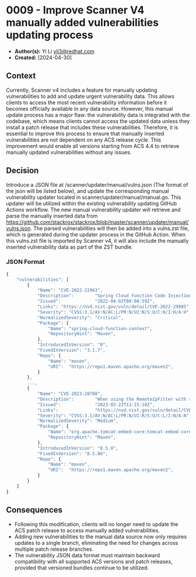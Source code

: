 # 0009 - Improve Scanner V4 manually added vulnerabilities updating process

- **Author(s):** Yi Li <yli3@redhat.com>
- **Created:** [2024-04-30]

## Context

Currently, Scanner v4 includes a feature for manually updating vulnerabilities to add and update urgent vulnerability data. 
This allows clients to access the most recent vulnerability information before it becomes officially available in any data source. 
However, this manual update process has a major flaw: the vulnerability data is integrated with the codebase, which means clients cannot access the updated data unless they install a patch release that includes these vulnerabilities. 
Therefore, it is essential to improve this process to ensure that manually inserted vulnerabilities are not dependent on any ACS release cycle. This improvement would enable all versions starting from ACS 4.4 to retrieve manually updated vulnerabilities without any issues.

## Decision

Introduce a JSON file at /scanner/updater/manual/vulns.json (The format of the json will be listed below), and update the corresponding manual vulnerability updater located in scanner/updater/manual/manual.go. 
This updater will be utilized within the existing vulnerability updating GitHub Actions workflow. 
The new manual vulnerability updater will retrieve and parse the manually inserted data from https://github.com/stackrox/stackrox/blob/master/scanner/updater/manual/vulns.json. 
The parsed vulnerabilities will then be added into a vulns.zst file, which is generated during the updater process in the GitHub Action. 
When this vulns.zst file is imported by Scanner v4, it will also include the manually inserted vulnerability data as part of the ZST bundle.

### JSON Format
```javascript
{
    "vulnerabilities": [
        {
            "Name": "CVE-2022-22963",
            "Description":        "Spring Cloud Function Code Injection with a specially crafted SpEL as a routing expression",
            "Issued":             "2022-04-03T00:00:59Z",
            "Links": "https://nvd.nist.gov/vuln/detail/CVE-2022-29885",
            "Severity": "CVSS:3.1/AV:N/AC:L/PR:N/UI:N/S:U/C:H/I:H/A:H",
            "NormalizedSeverity": "Critical",
            "Package": {
                "Name": "spring-cloud-function-context",
                "RepositoryHint": "Maven",
            },
            "IntroducedInVersion": "0",
            "FixedInVersion": "3.1.7",
            "Repo": {
                "Name": "maven",
                "URI":  "https://repo1.maven.apache.org/maven2",
            }
        },
        ...,
        {
            "Name": "CVE-2023-28708",
            "Description":        "When using the RemoteIpFilter with requests received from a reverse proxy via HTTP that include the X-Forwarded-Proto header set to https, session cookies created by Apache Tomcat 11.0.0-M1 to 11.0.0.-M2, 10.1.0-M1 to 10.1.5, 9.0.0-M1 to 9.0.71 and 8.5.0 to 8.5.85 did not include the secure attribute. This could result in the user agent transmitting the session cookie over an insecure channel.",
            "Issued":             "2023-03-22T11:15:10Z",
            "Links":              "https://nvd.nist.gov/vuln/detail/CVE-2022-29885",
            "Severity": "CVSS:3.1/AV:N/AC:L/PR:N/UI:R/S:U/C:L/I:N/A:N",
            "NormalizedSeverity": "Medium",
            "Package": {
                "Name": "org.apache.tomcat-embed-core:tomcat-embed-core",
                "RepositoryHint": "Maven",
            },
            "IntroducedInVersion": "8.5.0",
            "FixedInVersion": "8.5.86",
            "Repo": {
                "Name": "maven",
                "URI":  "https://repo1.maven.apache.org/maven2",
            }
        }
    ]
}

```

## Consequences

* Following this modification, clients will no longer need to update the ACS patch release to access manually added vulnerabilities.
* Adding new vulnerabilities to the manual data source now only requires updates to a single branch, eliminating the need for changes across multiple patch release branches. 
* The vulnerability JSON data format must maintain backward compatibility with all supported ACS versions and patch releases, provided that versioned bundles continue to be utilized.